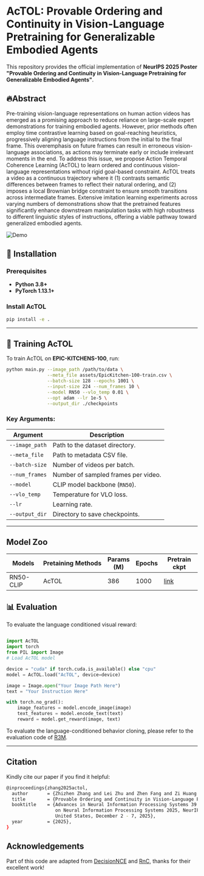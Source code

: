 # AcTOL: Provable Ordering and Continuity in Vision-Language Pretraining for Generalizable Embodied Agents

This repository provides the official implementation of **NeurIPS 2025 Poster "Provable Ordering and Continuity in Vision-Language Pretraining for Generalizable Embodied Agents"**. 

## 🔥Abstract
Pre-training vision-language representations on human action videos has emerged as a promising approach to reduce reliance on large-scale expert demonstrations for training embodied agents. However, prior methods often employ time contrastive learning based on goal-reaching heuristics, progressively aligning language instructions from the initial to the final frame. This overemphasis on future frames can result in erroneous vision-language associations, as actions may terminate early or include irrelevant moments in the end. To address this issue, we propose Action Temporal Coherence Learning (AcTOL) to learn ordered and continuous vision-language representations without rigid goal-based constraint. AcTOL treats a video as a continuous trajectory where it (1) contrasts semantic differences between frames to reflect their natural ordering, and (2) imposes a local Brownian bridge constraint to ensure smooth transitions across intermediate frames. Extensive imitation learning experiments across varying numbers of demonstrations show that the pretrained features significantly enhance downstream manipulation tasks with high robustness to different linguistic styles of instructions, offering a viable pathway toward generalized embodied agents.

![Demo](assets/demo.gif)

## 🚀 Installation

### Prerequisites
- **Python 3.8+**
- **PyTorch 1.13.1+**


### Install AcTOL
```bash
pip install -e .
```

---

## 🎯 Training AcTOL

To train AcTOL on **EPIC-KITCHENS-100**, run:

```bash
python main.py --image_path /path/to/data \
               --meta_file assets/EpicKitchen-100-train.csv \
               --batch-size 128 --epochs 1001 \
               --input-size 224 --num_frames 10 \
               --model RN50 --vlo_temp 0.01 \
               --opt adam --lr 1e-5 \
               --output_dir ./checkpoints
```

### Key Arguments:
| Argument         | Description |
|-----------------|-------------|
| `--image_path`  | Path to the dataset directory. |
| `--meta_file`   | Path to metadata CSV file. |
| `--batch-size`  | Number of videos per batch. |
| `--num_frames`  | Number of sampled frames per video. |
| `--model`       | CLIP model backbone (`RN50`). |
| `--vlo_temp`    | Temperature for VLO loss. |
| `--lr`          | Learning rate. |
| `--output_dir`  | Directory to save checkpoints. |

---

## Model Zoo
| Models    | Pretaining Methods | Params<br />(M) | Epochs | Pretrain ckpt                                                                              |
| --------- | ------------------- | --------------- | ----- | ------------------------------------------------------------------------------------------ |
| RN50-CLIP | AcTOL       | 386             | 1000    | [link](https://drive.google.com/file/d/19GX5k0CjjHoCqhTSwNdmAqiNBlNnuiVw/view?usp=sharing) |


## 📊 Evaluation

To evaluate the language conditioned visual reward:
```python

import AcTOL
import torch
from PIL import Image
# Load AcTOL model

device = "cuda" if torch.cuda.is_available() else "cpu"
model = AcTOL.load("AcTOL", device=device)

image = Image.open("Your Image Path Here")
text = "Your Instruction Here"

with torch.no_grad():
    image_features = model.encode_image(image)
    text_features = model.encode_text(text)
    reward = model.get_reward(image, text)
```
To evaluate the language-conditioned behavior cloning, please refer to the evaluation code of [R3M](https://github.com/facebookresearch/r3m/tree/eval/evaluation).

---

## Citation
Kindly cite our paper if you find it helpful:
```bash
@inproceedings{zhang2025actol,
  author       = {Zhizhen Zhang and Lei Zhu and Zhen Fang and Zi Huang and Yadan Luo},
  title        = {Provable Ordering and Continuity in Vision-Language Pretraining for Generalizable Embodied Agents},
  booktitle    = {Advances in Neural Information Processing Systems 39: Annual Conference
                  on Neural Information Processing Systems 2025, NeurIPS 2025, San Diego,
                  United States, December 2 - 7, 2025},
  year         = {2025},
}
```
## Acknowledgements
Part of this code are adapted from [DecisionNCE](https://github.com/2toinf/DecisionNCE.git) and [RnC](https://github.com/kaiwenzha/Rank-N-Contrast.git), thanks for their excellent work!
